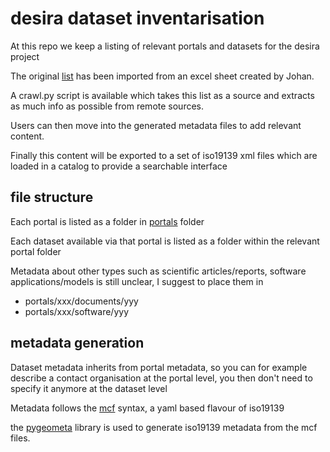 # desira dataset inventarisation

At this repo we keep a listing of relevant portals and datasets for the desira project

The original [list](portals.csv) has been imported from an excel sheet created by Johan.

A crawl.py script is available which takes this list as a source and extracts as much info as possible from remote sources.

Users can then move into the generated metadata files to add relevant content.

Finally this content will be exported to a set of iso19139 xml files which are loaded in a catalog to provide a searchable interface

## file structure

Each portal is listed as a folder in [portals](portals) folder

Each dataset available via that portal is listed as a folder within the relevant portal folder

Metadata about other types such as scientific articles/reports, software applications/models is still unclear, I suggest to place them in 

- portals/xxx/documents/yyy
- portals/xxx/software/yyy

## metadata generation

Dataset metadata inherits from portal metadata, so you can for example describe a contact organisation at the portal level, you then don't need to specify it anymore at the dataset level

Metadata follows the [mcf](https://github.com/geopython/pygeometa/blob/master/sample.yml) syntax, a yaml based flavour of iso19139

the [pygeometa](https://github.com/geopython/pygeometa) library is used to generate iso19139 metadata from the mcf files.


